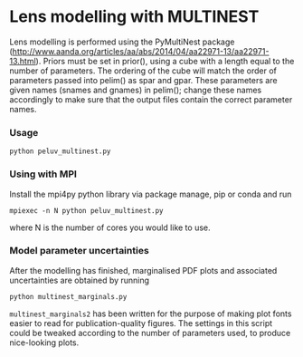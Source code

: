 
# Lens modelling with MULTINEST

Lens modelling is performed using the PyMultiNest package (http://www.aanda.org/articles/aa/abs/2014/04/aa22971-13/aa22971-13.html). Priors must be set in prior(), using a cube with a length equal to the number of parameters. The ordering of the cube will match the order of parameters passed into pelim() as spar and gpar. These parameters are given names (snames and gnames) in pelim(); change these names accordingly to make sure that the output files contain the correct parameter names. 



### Usage

```
python peluv_multinest.py

```

### Using with MPI 

Install the mpi4py python library via package manage, pip or conda and run

```
mpiexec -n N python peluv_multinest.py
```

where N is the number of cores you would like to use.


### Model parameter uncertainties

After the modelling has finished, marginalised PDF plots and associated uncertainties are obtained by running 

```
python multinest_marginals.py
```

```multinest_marginals2``` has been written for the purpose of making plot fonts easier to read for publication-quality figures. The settings in this script could be tweaked according to the number of parameters used, to produce nice-looking plots.
